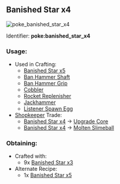 ## Banished Star x4
![poke_banished_star_x4](https://github.com/ItsMePok/PFE/assets/136857747/fe59da80-6212-4204-9d12-39e0bdbc55ff)

Identifier: **poke:banished_star_x4**

### Usage:
* Used in Crafting:
  * [Banished Star x5](https://github.com/ItsMePok/PFE/wiki/Banished-Star-x5)
  * [Ban Hammer Shaft](https://github.com/ItsMePok/PFE/wiki/Ban-Hammer-Shaft)
  * [Ban Hammer Grip](https://github.com/ItsMePok/PFE/wiki/Ban-Hammer-Grip)
  * [Cobbler](https://github.com/ItsMePok/PFE/wiki/Cobbler)
  * [Rocket Replenisher](https://github.com/ItsMePok/PFE/wiki/Rocket-Replenisher)
  * [Jackhammer](https://github.com/ItsMePok/PFE/wiki/Jackhammer)
  * [Listener Spawn Egg](https://github.com/ItsMePok/PFE/wiki/Listener)
* [Shopkeeper](https://github.com/ItsMePok/PFE/wiki/Shopkeeper) Trade:
  * [Banished Star x4](https://github.com/ItsMePok/PFE/wiki/Banished-Star-x4) -> [Upgrade Core](https://github.com/ItsMePok/PFE/wiki/Upgrade-Core)
  * [Banished Star x4](https://github.com/ItsMePok/PFE/wiki/Banished-Star-x4) -> [Molten Slimeball](https://github.com/ItsMePok/PFE/wiki/Molten-Slimeball)

### Obtaining:
* Crafted with:
  * 9x [Banished Star x3](https://github.com/ItsMePok/PFE/wiki/Banished-Star-x3)
* Alternate Recipe:
  * 1x [Banished Star x5](https://github.com/ItsMePok/PFE/wiki/Banished-Star-x5)
